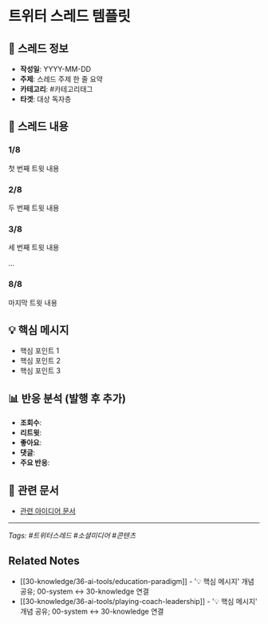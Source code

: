 # 트위터 스레드 템플릿

## 📝 스레드 정보
- **작성일**: YYYY-MM-DD
- **주제**: 스레드 주제 한 줄 요약
- **카테고리**: #카테고리태그
- **타겟**: 대상 독자층

## 🧵 스레드 내용

### 1/8
첫 번째 트윗 내용

### 2/8  
두 번째 트윗 내용

### 3/8
세 번째 트윗 내용

...

### 8/8
마지막 트윗 내용

## 💡 핵심 메시지
- 핵심 포인트 1
- 핵심 포인트 2
- 핵심 포인트 3

## 📊 반응 분석 (발행 후 추가)
- **조회수**: 
- **리트윗**: 
- **좋아요**: 
- **댓글**: 
- **주요 반응**: 

## 🔗 관련 문서
- [관련 아이디어 문서](../other-folder/related-doc.md)

---
*Tags: #트위터스레드 #소셜미디어 #콘텐츠*

## Related Notes

- [[30-knowledge/36-ai-tools/education-paradigm]] - '💡 핵심 메시지' 개념 공유; 00-system ↔ 30-knowledge 연결
- [[30-knowledge/36-ai-tools/playing-coach-leadership]] - '💡 핵심 메시지' 개념 공유; 00-system ↔ 30-knowledge 연결
